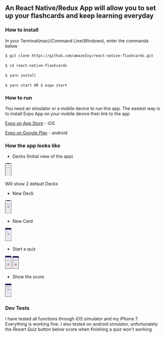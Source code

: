 ## An React Native/Redux App will allow you to set up your flashcards and keep learning everyday

### How to install
In your Terminal(mac)/Command Line(Windows), enter the commands below

```
$ git clone https://github.com/amazeIvy/react-native-flashcards.git

$ cd react-native-flashcards

$ yarn install

$ yarn start OR $ expo start
```

### How to run
You need an simulator or a mobile device to run this app. The easiest way is to install Expo App on your mobile device then link to the app

[Expo on App Store](https://itunes.apple.com/us/app/expo-client/id982107779) - iOS

[Expo on Google Play](https://play.google.com/store/apps/details?id=host.exp.exponent) - android

### How the app looks like
- Decks (Initial view of the app)

<img src="./screen_shots/Decks-List.png" alt="screen shots" style="width:20px;"/>

Will show 2 default Decks

- New Deck
<img src="./screen_shots/Add-New-Deck.png" alt="screen shots" style="width:20px;"/>

- New Card
<img src="./screen_shots/Add-New-Card.png" alt="screen shots" style="width:20px;"/>

- Start a quiz
<img src="./screen_shots/Quiz-Question.png" alt="screen shots" style="width:20px;"/>
<img src="./screen_shots/Quiz-Answer.png" alt="screen shots" style="width:20px;"/>

- Show the score
<img src="./screen_shots/Quiz-score.png" alt="screen shots" style="width:20px;"/>


### Dev Tests
I have tested all functions through iOS simulator and my iPhone 7. Everything is working fine.
I also tested on android simulator, unfortunately the *Resart Quiz* button below score when finishing a quiz won't working
